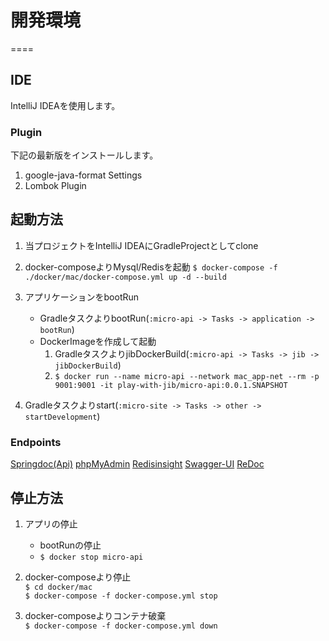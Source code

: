 # 開発環境
====

## IDE

IntelliJ IDEAを使用します。

### Plugin

下記の最新版をインストールします。

1. google-java-format Settings
1. Lombok Plugin

## 起動方法

1. 当プロジェクトをIntelliJ IDEAにGradleProjectとしてclone
1. docker-composeよりMysql/Redisを起動
   `$ docker-compose -f ./docker/mac/docker-compose.yml up -d --build`
1. アプリケーションをbootRun
    * GradleタスクよりbootRun(`:micro-api -> Tasks -> application -> bootRun`)
    * DockerImageを作成して起動
        1. GradleタスクよりjibDockerBuild(`:micro-api -> Tasks -> jib -> jibDockerBuild`)
        1. `$ docker run --name micro-api --network mac_app-net --rm -p 9001:9001 -it play-with-jib/micro-api:0.0.1.SNAPSHOT`

1. Gradleタスクよりstart(`:micro-site -> Tasks -> other -> startDevelopment`)

### Endpoints

[Springdoc(Api)][]
[phpMyAdmin][]
[Redisinsight][]
[Swagger-UI][]
[ReDoc][]

## 停止方法

1. アプリの停止
    * bootRunの停止
    * `$ docker stop micro-api`

1. docker-composeより停止  
   `$ cd docker/mac`  
   `$ docker-compose -f docker-compose.yml stop`
1. docker-composeよりコンテナ破棄  
   `$ docker-compose -f docker-compose.yml down`

[Springdoc(Api)]: http://localhost:9001/CatCafeApi/swagger-ui.html            "Springdoc(Api)"

[phpMyAdmin]: http://localhost:8021/                                          "phpMyAdmin"

[Redisinsight]: http://localhost:8001/                                        "Redisinsight"

[Swagger-UI]: http://localhost:8002/                                          "Swagger-UI"

[ReDoc]: http://localhost:8081/                                               "ReDoc"